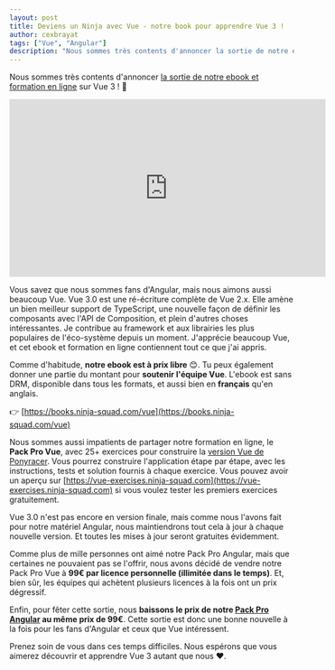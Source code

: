 ```yaml
---
layout: post
title: Deviens un Ninja avec Vue - notre book pour apprendre Vue 3 !
author: cexbrayat
tags: ["Vue", "Angular"]
description: "Nous sommes très contents d'annoncer la sortie de notre ebook et formation en ligne sur Vue 3 !"
---
```


Nous sommes très contents d'annoncer [la sortie de notre ebook et formation en ligne](https://twitter.com/cedric_exbrayat/status/1259845862014029826) sur Vue 3 !  🚀

<div class="video-wrapper">
    <iframe width="560" height="315" frameborder="0" allowfullscreen
    src="https://www.youtube.com/embed/hbmYuixz3q8"></iframe>
</div>

Vous savez que nous sommes fans d'Angular, mais nous aimons aussi beaucoup Vue. Vue 3.0 est une ré-écriture complète de Vue 2.x. Elle amène un bien meilleur support de TypeScript,
une nouvelle façon de définir les composants avec l'API de Composition, et plein d'autres choses intéressantes. Je contribue au framework et aux librairies les plus populaires de l'éco-système depuis un moment. J'apprécie beaucoup Vue, et cet ebook et formation en ligne contiennent tout ce que j'ai appris.

Comme d'habitude, **notre ebook est à prix libre** 😊. Tu peux également donner une partie du montant pour **soutenir l'équipe Vue**. L'ebook est sans DRM, disponible dans tous les formats, et aussi bien en **français** qu'en anglais.

👉 [https://books.ninja-squad.com/vue](https://books.ninja-squad.com/vue)


Nous sommes aussi impatients de partager notre formation en ligne, le **Pack Pro Vue**, avec 25+ exercices pour construire la [version Vue de Ponyracer](https://vue-ponyracer.ninja-squad.com).
Vous pourrez construire l'application étape par étape, avec les instructions, tests et solution fournis à chaque exercice. Vous pouvez avoir un aperçu sur [https://vue-exercises.ninja-squad.com](https://vue-exercises.ninja-squad.com) si vous voulez tester les premiers exercices gratuitement.

Vue 3.0 n'est pas encore en version finale, mais comme nous l'avons fait pour notre matériel Angular,
nous maintiendrons tout cela à jour à chaque nouvelle version.
Et toutes les mises à jour seront gratuites évidemment.

Comme plus de mille personnes ont aimé notre Pack Pro Angular, mais que certaines ne pouvaient pas se l'offrir, nous avons décidé de vendre notre Pack Pro Vue à **99€ par licence personnelle (illimitée dans le temps)**. Et, bien sûr, les équipes qui achètent plusieurs licences à la fois ont un prix dégressif.

Enfin, pour fêter cette sortie, nous **baissons le prix de notre [Pack Pro Angular](https://books.ninja-squad.com/angular) au même prix de 99€**. Cette sortie est donc une bonne nouvelle à la fois pour les fans d'Angular et ceux que Vue intéressent.

Prenez soin de vous dans ces temps difficiles. Nous espérons que vous aimerez découvrir et apprendre Vue 3 autant que nous ❤️.
